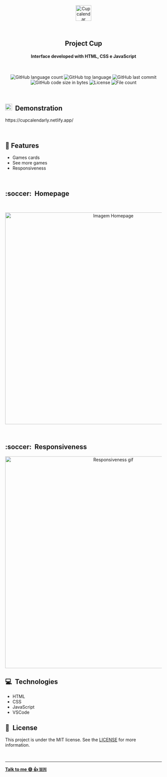 <p align="center">
<br>
 <img height="50" alt="Cup calendar" src="https://res.cloudinary.com/dxijjbby3/image/upload/v1667619564/copadomundo/TITULO_PROJETO_COPA_l9wqn4.png"/>
</p>
  
 <br>
  <h2 align="center">
     Project Cup
  </h2>
  
<h4 align="center">Interface developed with HTML, CSS e JavaScript</h4>
<br>

<p align="center">
  <img alt="GitHub language count" src="https://img.shields.io/github/languages/count/larissayasmim/projeto_calendario_copa/?color=white">
 
  <img alt="GitHub top language" src="https://img.shields.io/github/languages/top/larissayasmim/projeto_calendario_copa/?color=yellow">
 
  <img alt="GitHub last commit" src="https://img.shields.io/github/last-commit/larissayasmim/projeto_calendario_copa/?color=green">
  
  <img alt="GitHub code size in bytes" src="https://img.shields.io/github/languages/code-size/larissayasmim/projeto_calendario_copa/?color=yellow">
  
  <img alt="License" src="https://img.shields.io/badge/license-MIT-%2304D361?color=green">
  
  <img alt="File count" src="https://img.shields.io/github/directory-file-count/larissayasmim/projeto_calendario_copa/?color=yellow">

</p>
<br>
<h2> <img width="22" src="https://res.cloudinary.com/dxijjbby3/image/upload/v1666394248/bikraft/iconmonstr-marketing-4-240_3_t1cxqk.png"> &nbsp;Demonstration </h2>
<p font-color="red"> https://cupcalendarly.netlify.app/</p>
<br>

## :scroll:&nbsp;Features
* Games cards 
* See more games
* Responsiveness

<br>

<h2 align-items="center">
 :soccer:&nbsp;&nbsp;Homepage
</h2>
<br>
<p align="center" >  
 <img height= auto width= 680 alt= "Imagem Homepage" src="https://res.cloudinary.com/dxijjbby3/image/upload/v1667620255/copadomundo/127.0.0.1_5500_index.html_cm7op4.png" />
</p> 

<br>
<h2 align-items="center">
:soccer:&nbsp;&nbsp;Responsiveness
</h2>
<p align="center">
 <img height=auto width=680 alt="Responsiveness gif" src=""/>
</p>

## :computer:&nbsp; Technologies
  * HTML
  * CSS
  * JavaScript
  * VSCode
  
## :page_with_curl:&nbsp; License
This project is under the MIT license. See the [LICENSE](https://github.com/larissayasmim/projeto_calendario_copa/blob/main/LICENSE) for more information.

<br>

---
**[Talk to me :smile:&nbsp;:thumbsup:&nbsp;:brazil:](https://www.linkedin.com/in/larissayasmimpa/)**          
       
        
